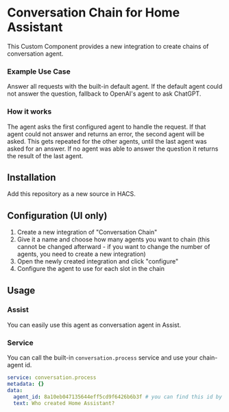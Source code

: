 # Conversation Chain for Home Assistant

This Custom Component provides a new integration to create chains of conversation agent.

### Example Use Case

Answer all requests with the built-in default agent. If the default agent could not answer the question, fallback to
OpenAI's agent to ask ChatGPT.

### How it works

The agent asks the first configured agent to handle the request. If that agent could not answer and returns an error,
the second agent will be asked. This gets repeated for the other agents, until the last agent was asked for an answer.
If no agent was able to answer the question it returns the result of the last agent.

## Installation

Add this repository as a new source in HACS.

## Configuration (UI only)

1. Create a new integration of "Conversation Chain"
2. Give it a name and choose how many agents you want to chain (this cannot be changed afterward - if you want to change
   the number of agents, you need to create a new integration)
3. Open the newly created integration and click "configure"
4. Configure the agent to use for each slot in the chain

## Usage

### Assist
You can easily use this agent as conversation agent in Assist.

### Service
You can call the built-in `conversation.process` service and use your chain-agent id.

```yaml
service: conversation.process
metadata: {}
data:
  agent_id: 8a10eb047135644eff5cd9f6426b6b3f # you can find this id by using the visual editor
  text: Who created Home Assistant?
```
